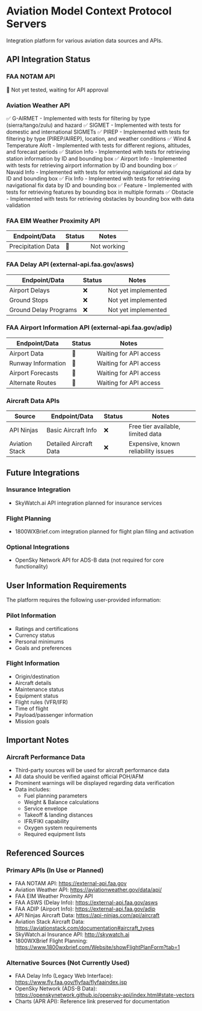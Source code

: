 # Aviation Model Context Protocol Servers

Integration platform for various aviation data sources and APIs.

## API Integration Status

### FAA NOTAM API
🚧 Not yet tested, waiting for API approval

### Aviation Weather API
✅ G-AIRMET - Implemented with tests for filtering by type (sierra/tango/zulu) and hazard
✅ SIGMET - Implemented with tests for domestic and international SIGMETs
✅ PIREP - Implemented with tests for filtering by type (PIREP/AIREP), location, and weather conditions
✅ Wind & Temperature Aloft - Implemented with tests for different regions, altitudes, and forecast periods
✅ Station Info - Implemented with tests for retrieving station information by ID and bounding box
✅ Airport Info - Implemented with tests for retrieving airport information by ID and bounding box
✅ Navaid Info - Implemented with tests for retrieving navigational aid data by ID and bounding box
✅ Fix Info - Implemented with tests for retrieving navigational fix data by ID and bounding box
✅ Feature - Implemented with tests for retrieving features by bounding box in multiple formats
✅ Obstacle - Implemented with tests for retrieving obstacles by bounding box with data validation

### FAA EIM Weather Proximity API
| Endpoint/Data | Status | Notes |
|--------------|--------|-------|
| Precipitation Data | 🚧  | Not working |

### FAA Delay API (external-api.faa.gov/asws)
| Endpoint/Data | Status | Notes |
|--------------|--------|-------|
| Airport Delays | ❌ | Not yet implemented |
| Ground Stops | ❌ | Not yet implemented |
| Ground Delay Programs | ❌ | Not yet implemented |

### FAA Airport Information API (external-api.faa.gov/adip)
| Endpoint/Data | Status | Notes |
|--------------|--------|-------|
| Airport Data | 🚧  | Waiting for API access |
| Runway Information | 🚧  | Waiting for API access |
| Airport Forecasts | 🚧  | Waiting for API access |
| Alternate Routes | 🚧  | Waiting for API access |

### Aircraft Data APIs
| Source | Endpoint/Data | Status | Notes |
|--------|--------------|--------|-------|
| API Ninjas | Basic Aircraft Info | ❌ | Free tier available, limited data |
| Aviation Stack | Detailed Aircraft Data | ❌ | Expensive, known reliability issues |

## Future Integrations

### Insurance Integration
- SkyWatch.ai API integration planned for insurance services

### Flight Planning
- 1800WXBrief.com integration planned for flight plan filing and activation

### Optional Integrations
- OpenSky Network API for ADS-B data (not required for core functionality)

## User Information Requirements

The platform requires the following user-provided information:

### Pilot Information
- Ratings and certifications
- Currency status
- Personal minimums
- Goals and preferences

### Flight Information
- Origin/destination
- Aircraft details
- Maintenance status
- Equipment status
- Flight rules (VFR/IFR)
- Time of flight
- Payload/passenger information
- Mission goals

## Important Notes

### Aircraft Performance Data
- Third-party sources will be used for aircraft performance data
- All data should be verified against official POH/AFM
- Prominent warnings will be displayed regarding data verification
- Data includes:
  - Fuel planning parameters
  - Weight & Balance calculations
  - Service envelope
  - Takeoff & landing distances
  - IFR/FIKI capability
  - Oxygen system requirements
  - Required equipment lists

## Referenced Sources

### Primary APIs (In Use or Planned)
- FAA NOTAM API: https://external-api.faa.gov
- Aviation Weather API: https://aviationweather.gov/data/api/
- FAA EIM Weather Proximity API
- FAA ASWS (Delay Info): https://external-api.faa.gov/asws
- FAA ADIP (Airport Info): https://external-api.faa.gov/adip
- API Ninjas Aircraft Data: https://api-ninjas.com/api/aircraft
- Aviation Stack Aircraft Data: https://aviationstack.com/documentation#aircraft_types
- SkyWatch.ai Insurance API: http://skywatch.ai
- 1800WXBrief Flight Planning: https://www.1800wxbrief.com/Website/showFlightPlanForm?tab=1

### Alternative Sources (Not Currently Used)
- FAA Delay Info (Legacy Web Interface): https://www.fly.faa.gov/flyfaa/flyfaaindex.jsp
- OpenSky Network (ADS-B Data): https://openskynetwork.github.io/opensky-api/index.html#state-vectors
- Charts (APR API): Reference link preserved for documentation